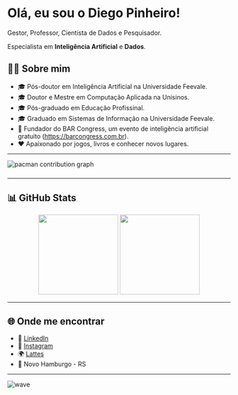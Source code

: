 # Olá, eu sou o Diego Pinheiro!

Gestor, Professor, Cientista de Dados e Pesquisador.

Especialista em **Inteligência Artificial** e **Dados**.

## 👩‍💻 Sobre mim

- 🎓 Pós-doutor em Inteligência Artificial na Universidade Feevale.
- 🎓 Doutor e Mestre em Computação Aplicada na Unisinos.
- 🎓 Pós-graduado em Educação Profissinal.  
- 🎓 Graduado em Sistemas de Informação na Universidade Feevale.
- 🚀 Fundador do BAR Congress, um evento de inteligência artificial gratuito (https://barcongress.com.br).
- ❤️ Apaixonado por jogos, livros e conhecer novos lugares.

---

<picture>
  <source media="(prefers-color-scheme: dark)" srcset="https://raw.githubusercontent.com/PinheiroDiego/PinheiroDiego/output/pacman-contribution-graph-dark.svg">
  <source media="(prefers-color-scheme: light)" srcset="https://raw.githubusercontent.com/PinheiroDiego/PinheiroDiego/output/pacman-contribution-graph.svg">
  <img alt="pacman contribution graph" src="https://raw.githubusercontent.com/PinheiroDiego/PinheiroDiego/output/pacman-contribution-graph.svg">
</picture>

###

---

## 📊 GitHub Stats

<div align="center">
  <img height="180em" src="https://github-readme-stats.vercel.app/api?username=PinheiroDiego&show_icons=true&theme=tokyonight&count_private=true&hide=prs" />
  <img height="180em" src="https://github-readme-stats.vercel.app/api/top-langs/?username=PinheiroDiego&layout=compact&langs_count=10&theme=tokyonight" />
</div>

---

## 🌐 Onde me encontrar

- 💼 [LinkedIn](https://linkedin.com/in/pinheirodeigo)
- 📸 [Instagram](https://instagram.com/pinheirodiego.ai)
- 🌍 [Lattes](http://lattes.cnpq.br/4943548858140690)
- 📍 Novo Hamburgo - RS

---

![wave](https://capsule-render.vercel.app/api?type=waving&color=0:8e2de2,100:4a00e0&height=120&section=footer)
